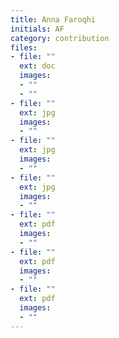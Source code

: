 ```yaml
---
title: Anna Faroqhi
initials: AF
category: contribution
files:
- file: ""
  ext: doc
  images:
  - ""
  - ""
- file: ""
  ext: jpg
  images:
  - ""
- file: ""
  ext: jpg
  images:
  - ""
- file: ""
  ext: jpg
  images:
  - ""
- file: ""
  ext: pdf
  images:
  - ""
- file: ""
  ext: pdf
  images:
  - ""
- file: ""
  ext: pdf
  images:
  - ""
---
```

